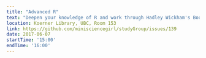 ```yaml
---
title: "Advanced R"
text: "Deepen your knowledge of R and work through Hadley Wickham's Book: Expressions"
location: Koerner Library, UBC, Room 153
link: https://github.com/minisciencegirl/studyGroup/issues/139
date: 2017-06-07
startTime: '15:00'
endTime: '16:00'
---
```

